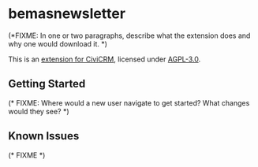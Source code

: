 # bemasnewsletter
(*FIXME: In one or two paragraphs, describe what the extension does and why one would download it. *)

This is an [extension for CiviCRM](https://docs.civicrm.org/sysadmin/en/latest/customize/extensions/), licensed under [AGPL-3.0](LICENSE.txt).

## Getting Started

(* FIXME: Where would a new user navigate to get started? What changes would they see? *)

## Known Issues

(* FIXME *)
